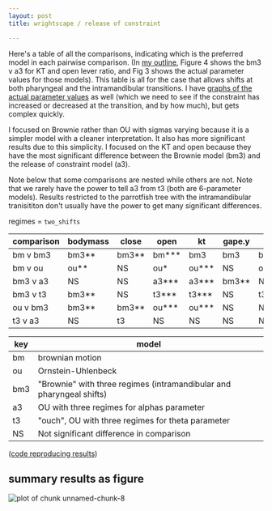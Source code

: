 ```yaml
---
layout: post
title: wrightscape / release of constraint

---
```


Here's a table of all the comparisons, indicating which is the preferred model in each pairwise comparison.  (In [my outline](https://github.com/cboettig/wrightscape/blob/master/inst/doc/wrightscape_github.md), Figure 4 shows the bm3 v a3 for KT and open lever ratio, and Fig 3 shows the actual parameter values for those models). This table is all for the case that allows shifts at both pharyngeal and the intramandibular transitions. I have [graphs of the actual parameter values](https://github.com/cboettig/wrightscape/blob/d0cab00702be1e552be0ee63524f20da5395d53e/inst/examples/labrid_mc.md) as well (which we need to see if the constraint has increased or decreased at the transition, and by how much), but gets complex quickly.  

I focused on Brownie rather than OU with sigmas varying because it is a simpler model with a cleaner interpretation. It also has more significant results due to this simplicity. I focused on the KT and open because they have the most significant difference between the Brownie model (bm3) and the release of constraint model (a3).     

 Note below that some comparisons are nested while others are not.   Note that we rarely have the power to tell a3 from t3 (both are 6-parameter models).  Results restricted to the parrotfish tree with the intramandibular tranisititon don't usually have the power to get many significant differences. 

regimes = `two_shifts`

comparison  | bodymass| close |  open | kt    | gape.y| prot.y | AM.y | SH.y | LP.y
------------| --------| ----- | ----- | ----- | ----- | ------ | ---- | ---- | ------ 
bm v bm3    | bm3**   | bm3** | bm*** | bm3   | bm3   | bm3*** |bm3** | bm3**| bm3**
bm v ou     | ou**    |  NS   |  ou*  | ou*** | NS    | ou***  |ou**  | ou*  | NS
bm3 v a3    | NS      |  NS   | a3*** | a3*** | bm3** | NS     | a3*  | NS   | bm3**
bm3 v t3    | bm3**   |  NS   | t3*** | t3*** | NS    | t3***  | NS   | NS   | bm3**
ou v bm3    | bm3**   | bm3** | ou*** | ou*** | NS    | NS     | NS   | NS   | bm3**
t3 v a3     | NS      | t3    | NS    | NS    | NS    | NS     | NS   | t3** | a3* 

key | model 
--- | ---------------
bm  | brownian motion
ou  | Ornstein-Uhlenbeck
bm3 | "Brownie" with three regimes (intramandibular and pharyngeal shifts)
a3  | OU with three regimes for alphas parameter
t3  | "ouch", OU with three regimes for theta parameter
NS  | Not significant difference in comparison 

([code reproducing results](https://github.com/cboettig/wrightscape/blob/798f57c18c84866456aafc864cf9b1fcd1ddef13/inst/examples/labrid_power.md))

## summary results as figure

![plot of chunk unnamed-chunk-8](http://farm8.staticflickr.com/7134/7074425683_d4704fd0b3_o.png) 


